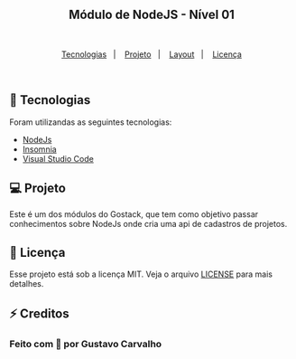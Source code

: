 <div align="center" width="450px">
  <h2> Módulo de NodeJS - Nível 01 </h2>
 </div>
 
 &nbsp;

<p align="center">
  <a href="#rocket-tecnologias">Tecnologias</a>&nbsp;&nbsp;&nbsp;|&nbsp;&nbsp;&nbsp;
  <a href="#-projeto">Projeto</a>&nbsp;&nbsp;&nbsp;|&nbsp;&nbsp;&nbsp;
  <a href="#-layout">Layout</a>&nbsp;&nbsp;&nbsp;|&nbsp;&nbsp;&nbsp;
  <a href="#memo-licença">Licença</a>
</p>

<br>

## 🚀 Tecnologias

Foram utilizandas as seguintes tecnologias:

- [NodeJs](https://nodejs.org/en/)
- [Insomnia](https://insomnia.rest/)
- [Visual Studio Code](https://code.visualstudio.com/)

## 💻 Projeto

Este é um dos módulos do Gostack, que tem como objetivo passar conhecimentos sobre NodeJs onde cria uma api de cadastros de projetos.

## 📝 Licença

Esse projeto está sob a licença MIT. Veja o arquivo [LICENSE](LICENSE.md) para mais detalhes.

## ⚡ Creditos

### Feito com 💜 por Gustavo Carvalho
